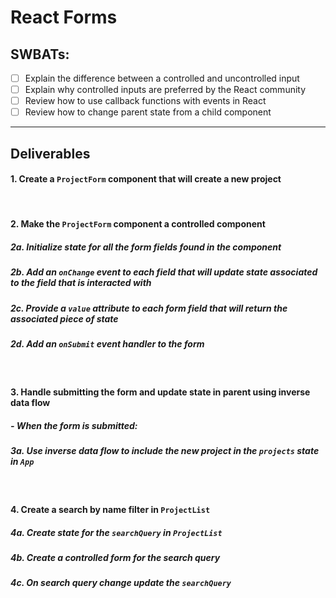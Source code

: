# React Forms

## SWBATs:

- [ ] Explain the difference between a controlled and uncontrolled input
- [ ] Explain why controlled inputs are preferred by the React community
- [ ] Review how to use callback functions with events in React
- [ ] Review how to change parent state from a child component

---

## Deliverables



#### 1. Create a `ProjectForm` component that will create a new project

<br />

#### 2. Make the `ProjectForm` component a controlled component

##### 2a. Initialize state for all the form fields found in the component

##### 2b. Add an `onChange` event to each field that will update state associated to the field that is interacted with

##### 2c.  Provide a `value` attribute to each form field that will return the associated piece of state

##### 2d.  Add an `onSubmit` event handler to the form



<br />

#### 3. Handle submitting the form and update state in parent using inverse data flow

##### - When the form is submitted:

##### 3a. Use inverse data flow to include the new project in the `projects` state in `App`

<br />

#### 4. Create a search by name filter in `ProjectList`
##### 4a. Create state for the `searchQuery` in `ProjectList`
##### 4b. Create a controlled form for the search query
##### 4c. On search query change update the `searchQuery`